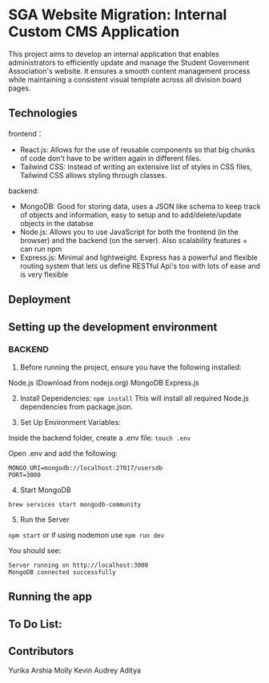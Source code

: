 # SGA Website Migration: Internal Custom CMS Application

This project aims to develop an internal application that enables administrators to efficiently update and manage the Student Government Association's website. It ensures a smooth content management process while maintaining a consistent visual template across all division board pages.

## Technologies
frontend：
- React.js: Allows for the use of reusable components so that big chunks of code don't have to be written again in different files.
- Tailwind CSS: Instead of writing an extensive list of styles in CSS files, Tailwind CSS allows styling through classes.
  
backend:
- MongoDB: Good for storing data, uses a JSON like schema to keep track of objects and information, easy to setup and to add/delete/update objects in the databse
- Node.js: Allows you to use JavaScript for both the frontend (in the browser) and the backend (on the server). Also scalability features + can run npm
- Express.js: Minimal and lightweight. Express has a powerful and flexible routing system that lets us define RESTful Api's too with lots of ease and is very flexible
## Deployment

## Setting up the development environment

### BACKEND

1. Before running the project, ensure you have the following installed:

Node.js (Download from nodejs.org)
MongoDB 
Express.js

2. Install Dependencies: `npm install` This will install all required Node.js dependencies from package.json.

3. Set Up Environment Variables:
   
Inside the backend folder, create a .env file: `touch .env`

Open .env and add the following:
```
MONGO_URI=mongodb://localhost:27017/usersdb
PORT=3000
```

4. Start MongoDB

`brew services start mongodb-community`

5. Run the Server

`npm start` or if using nodemon use `npm run dev`

You should see:
```
Server running on http://localhost:3000
MongoDB connected successfully
```

## Running the app

## To Do List:

## Contributors

Yurika
Arshia
Molly
Kevin
Audrey
Aditya
